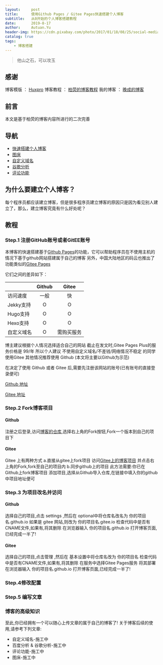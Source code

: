 ```yaml
---
layout:     post                    
title:      使用Github Pages / Gitee Pages快速搭建个人博客          
subtitle:   从0开始的个人博客搭建教程 
date:       2019-8-17              
author:     Autuan.Yu
header-img: https://cdn.pixabay.com/photo/2017/01/18/08/25/social-media-1989152__340.jpg
catalog: true                      
tags:                               
    - 博客搭建
---
```


> 他山之石，可以攻玉

## 感谢
 博客模版 ： [Huxpro](https://github.com/huxpro)
 博客教程 ： [柏荧的博客教程](https://www.jianshu.com/p/e68fba58f75c)
 我的博客 ： [晚成的博客](autuan.top)

## 前言
本文是基于柏荧的博客内容所进行的二次完善

## 导航
* [快速搭建个人博客](http://autuan.top/2019/08/17/%E6%90%AD%E5%BB%BA%E5%B1%9E%E4%BA%8E%E8%87%AA%E5%B7%B1%E7%9A%84%E4%B8%AA%E4%BA%BA%E5%8D%9A%E5%AE%A2/)
* [图床](http://autuan.top/2019/08/17/%E4%B8%AA%E4%BA%BA%E5%8D%9A%E5%AE%A2%E5%A6%82%E4%BD%95%E4%BD%BF%E7%94%A8%E8%87%AA%E5%AE%9A%E4%B9%89%E5%9F%9F%E5%90%8D/)
* [自定义域名](http://autuan.top/2019/08/17/%E4%B8%AA%E4%BA%BA%E5%8D%9A%E5%AE%A2%E5%A6%82%E4%BD%95%E4%BD%BF%E7%94%A8%E8%87%AA%E5%AE%9A%E4%B9%89%E5%9F%9F%E5%90%8D/)
* [谷歌分析](http://autuan.top/2019/08/17/%E4%B8%AA%E4%BA%BA%E5%8D%9A%E5%AE%A2%E5%A6%82%E4%BD%95%E8%B0%B7%E6%AD%8C%E5%88%86%E6%9E%90%E8%BF%9B%E8%A1%8C%E7%BD%91%E7%AB%99%E5%88%86%E6%9E%90/)
* [评论功能](http://autuan.top/2019/08/17/%E4%B8%AA%E4%BA%BA%E5%8D%9A%E5%AE%A2%E5%A6%82%E4%BD%95%E4%BD%BF%E7%94%A8%E8%AF%84%E8%AE%BA%E5%8A%9F%E8%83%BD/)

## 为什么要建立个人博客？
每个程序员都应该建立博客，但是很多程序员建立博客的原因只是因为看见别人建立了，那么，建立博客究竟有什么好处呢？

## 教程
### Step.1 注册GitHub账号或者GitEE账号
本博客的快速搭建基于[Github Pages](https://pages.github.com/)的功能，它可以帮助程序员在不使用主机的情况下基于github网站搭建属于自己的博客
另外，中国大陆地区的码云也推出了功能类似的[Gitee Pages](https://gitee.com/help/articles/4136)

它们之间的差异如下：

|           |Github   |Gitee      |
| --------   | :----:  | :----:    |
|访问速度    |   一般   | 快        |
|Jekky支持   |    O    | O         |
|Hugo支持    |    O    | O         |
|Hexo支持    |    O    | O         |
|自定义域名  |    O    | 需购买服务 |

博主建议根据个人情况选择适合自己的网站
截止在发文时,Gitee Pages Plus的服务价格是 99/年
所以个人建议
不使用自定义域名/不差钱/网络情况不稳定  的同学使用Gitee
其他情况推荐使用 Github (本文将主要以Github为示范)

在决定了使用 Github 或者 Gitee 后,需要先注册该网站的账号(已有账号的直接登录便可)

[Github 地址](https://github.com)

[Gitee 地址](https://gitee.com/)

### Step.2 Fork博客项目 
#### Github
注册之后登录,访问[博客的仓库](https://github.com/Autuan/autuan.github.io),选择右上角的Fork按钮,Fork一个版本到自己的项目下
#### Gitee
Gitee 上有两种方式
a.直接从gitee上fork项目
访问[Gitee上的博客项目](https://gitee.com/autuan/autuan.gitee.io) 并点击右上角的Fork,fork至自己的项目内
b.同步github上的项目
此方法需要:你已在Github上fork博客项目
添加项目,选择从Github导入仓库,在链接中填入你的github中项目地址便可

### Step.3 为项目改名并访问
#### Github
选择自己的项目,点击 settings ,然后在 optional中将仓库名改名为 你的项目名.github.io
如果是 gitee 网站,则改为 你的项目名.gitee.io
检查代码中是否有CNAME文件,如果有,将其删除
在浏览器输入  你的项目名.github.io  打开博客页面,已经完成一半了!
#### Gitee
选择自己的项目,点击管理 ,然后在 基本设置中将仓库名改为 你的项目名
检查代码中是否有CNAME文件,如果有,将其删除
在服务中选择Gitee Pages服务
将其部署
在浏览器输入  你的项目名.github.io  打开博客页面,已经完成一半了!

### Step.4修改配置

### Step.5 编写文章

### 博客的高级知识
至此,你已经拥有一个可以随心上传文章的属于自己的博客了!
关于博客后续的使用,请参考下列文章:

* 自定义域名-施工中
* 百度分析 & 谷歌分析-施工中
* 评论功能-施工中
* 图床-施工中

